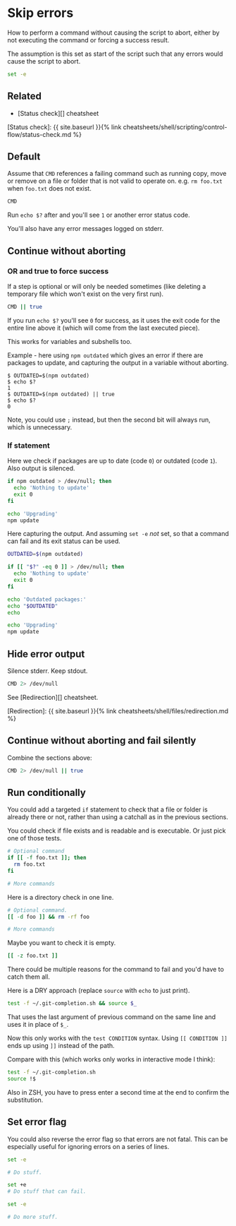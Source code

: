 # Skip errors

How to perform a command without causing the script to abort, either by not executing the command or forcing a success result.

The assumption is this set as start of the script such that any errors would cause the script to abort.

```sh
set -e
```

## Related

- [Status check][] cheatsheet

[Status check]: {{ site.baseurl }}{% link cheatsheets/shell/scripting/control-flow/status-check.md %}


## Default

Assume that `CMD` references a failing command such as running copy, move or remove on a file or folder that is not valid to operate on. e.g. `rm foo.txt` when `foo.txt` does not exist.

```sh
CMD
```

Run `echo $?` after and you'll see `1` or another error status code.

You'll also have any error messages logged on stderr.


## Continue without aborting

### OR and true to force success

If a step is optional or will only be needed sometimes (like deleting a temporary file which won't exist on the very first run).

```sh
CMD || true
```

If you run `echo $?` you'll see `0` for success, as it uses the exit code for the entire line above it (which will come from the last executed piece).

This works for variables and subshells too. 

Example - here using `npm outdated` which gives an error if there are packages to update, and capturing the output in a variable without aborting.

```console
$ OUTDATED=$(npm outdated)
$ echo $?
1
$ OUTDATED=$(npm outdated) || true
$ echo $?
0
```

Note, you could use `;` instead, but then the second bit will always run, which is unnecessary.

### If statement

Here we check if packages are up to date (code `0`) or outdated (code `1`). Also output is silenced.

```sh
if npm outdated > /dev/null; then
  echo 'Nothing to update'
  exit 0
fi

echo 'Upgrading'
npm update
```

Here capturing the output. And assuming `set -e` _not_ set, so that a command can fail and its exit status can be used.

```sh
OUTDATED=$(npm outdated)

if [[ "$?" -eq 0 ]] > /dev/null; then
  echo 'Nothing to update'
  exit 0
fi

echo 'Outdated packages:'
echo "$OUTDATED"
echo

echo 'Upgrading'
npm update
```

## Hide error output

Silence stderr. Keep stdout.

```sh
CMD 2> /dev/null
```

See [Redirection][] cheatsheet.

[Redirection]: {{ site.baseurl }}{% link cheatsheets/shell/files/redirection.md %}


## Continue without aborting and fail silently

Combine the sections above:

```sh
CMD 2> /dev/null || true
```


## Run conditionally

You could add a targeted `if` statement to check that a file or folder is already there or not, rather than using a catchall as in the previous sections.

You could check if file exists and is readable and is executable. Or just pick one of those tests.

```sh
# Optional command
if [[ -f foo.txt ]]; then
  rm foo.txt
fi

# More commands
```

Here is a directory check in one line.

```sh
# Optional command.
[[ -d foo ]] && rm -rf foo

# More commands
```


Maybe you want to check it is empty.

```sh
[[ -z foo.txt ]]
```

There could be multiple reasons for the command to fail and you'd have to catch them all.

Here is a DRY approach (replace `source` with `echo` to just print).

```sh
test -f ~/.git-completion.sh && source $_
```

That uses the last argument of previous command on the same line and uses it in place of `$_`.

Now this only works with the `test CONDITION` syntax. Using `[[ CONDITION ]]` ends up using `]]` instead of the path.

Compare with this (which works only works in interactive mode I think):

```sh
test -f ~/.git-completion.sh
source !$
```
Also in ZSH, you have to press enter a second time at the end to confirm the substitution.


## Set error flag

You could also reverse the error flag so that errors are not fatal. This can be especially useful for ignoring errors on a series of lines.

```sh
set -e

# Do stuff.

set +e
# Do stuff that can fail.

set -e

# Do more stuff.
```
